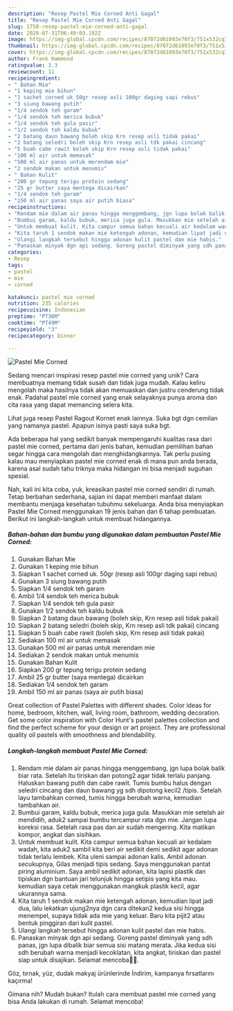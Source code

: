 ```yaml
---
description: "Resep Pastel Mie Corned Anti Gagal"
title: "Resep Pastel Mie Corned Anti Gagal"
slug: 1758-resep-pastel-mie-corned-anti-gagal
date: 2020-07-31T06:49:03.192Z
image: https://img-global.cpcdn.com/recipes/87072d61093e70f3/751x532cq70/pastel-mie-corned-foto-resep-utama.jpg
thumbnail: https://img-global.cpcdn.com/recipes/87072d61093e70f3/751x532cq70/pastel-mie-corned-foto-resep-utama.jpg
cover: https://img-global.cpcdn.com/recipes/87072d61093e70f3/751x532cq70/pastel-mie-corned-foto-resep-utama.jpg
author: Frank Hammond
ratingvalue: 3.3
reviewcount: 11
recipeingredient:
- " Bahan Mie"
- "1 keping mie bihun"
- "1 sachet corned uk 50gr resep asli 100gr daging sapi rebus"
- "3 siung bawang putih"
- "1/4 sendok teh garam"
- "1/4 sendok teh merica bubuk"
- "1/4 sendok teh gula pasir"
- "1/2 sendok teh kaldu bubuk"
- "2 batang daun bawang boleh skip Krn resep asli tidak pakai"
- "2 batang seledri boleh skip Krn resep asli tdk pakai cincang"
- "5 buah cabe rawit boleh skip Krn resep asli tidak pakai"
- "100 ml air untuk memasak"
- "500 ml air panas untuk merendam mie"
- "2 sendok makan untuk menumis"
- " Bahan Kulit"
- "200 gr tepung terigu protein sedang"
- "25 gr butter saya mentega dicairkan"
- "1/4 sendok teh garam"
- "150 ml air panas saya air putih biasa"
recipeinstructions:
- "Rendam mie dalam air panas hingga menggembang, jgn lupa bolak balik biar rata. Setelah itu tiriskan dan potong2 agar tidak terlalu panjang. Haluskan bawang putih dan cabe rawit. Tumis bumbu halus dengan seledri cincang dan daun bawang yg sdh dipotong kecil2 /tipis. Setelah layu tambahkan corned, tumis hingga berubah warna, kemudian tambahkan air."
- "Bumbui garam, kaldu bubuk, merica juga gula. Masukkan mie setelah air mendidih, aduk2 sampai bumbu tercampur rata dgn mie. Jangan lupa koreksi rasa. Setelah rasa pas dan air sudah mengering. Kita matikan kompor, angkat dan sisihkan."
- "Untuk membuat kulit. Kita campur semua bahan kecuali air kedalam wadah, kita aduk2 sambil kita beri air sedikit demi sedikit agar adonan tidak terlalu lembek. Kita uleni sampai adonan kalis. Ambil adonan secukupnya, Gilas menjadi tipis sedang. Saya menggunakan pantat piring aluminium. Saya ambil sedikit adonan, kita lapisi plastik dan tipiskan dgn bantuan jari telunjuk hingga setipis yang kita mau. kemudian saya cetak menggunakan mangkuk plastik kecil, agar ukurannya sama."
- "Kita taruh 1 sendok makan mie ketengah adonan, kemudian lipat jadi dua, lalu lekatkan ujung2nya dgn cara ditekan2 kedua sisi hingga menempel, supaya tidak ada mie yang keluar. Baru kita pijit2 atau bentuk pinggiran dari kulit pastel."
- "Ulangi langkah tersebut hingga adonan kulit pastel dan mie habis."
- "Panaskan minyak dgn api sedang. Goreng pastel diminyak yang sdh panas, jgn lupa dibalik biar semua sisi matang merata. Jika kedua sisi sdh berubah warna menjadi kecoklatan, kita angkat, tiriskan dan pastel siap untuk disajikan. Selamat mencoba🙏🥰."
categories:
- Resep
tags:
- pastel
- mie
- corned

katakunci: pastel mie corned 
nutrition: 235 calories
recipecuisine: Indonesian
preptime: "PT36M"
cooktime: "PT49M"
recipeyield: "3"
recipecategory: Dinner

---
```



![Pastel Mie Corned](https://img-global.cpcdn.com/recipes/87072d61093e70f3/751x532cq70/pastel-mie-corned-foto-resep-utama.jpg)

Sedang mencari inspirasi resep pastel mie corned yang unik? Cara membuatnya memang tidak susah dan tidak juga mudah. Kalau keliru mengolah maka hasilnya tidak akan memuaskan dan justru cenderung tidak enak. Padahal pastel mie corned yang enak selayaknya punya aroma dan cita rasa yang dapat memancing selera kita.

Lihat juga resep Pastel Ragout Kornet enak lainnya. Suka bgt dgn cemilan yang namanya pastel. Apapun isinya pasti saya suka bgt.

Ada beberapa hal yang sedikit banyak mempengaruhi kualitas rasa dari pastel mie corned, pertama dari jenis bahan, kemudian pemilihan bahan segar hingga cara mengolah dan menghidangkannya. Tak perlu pusing kalau mau menyiapkan pastel mie corned enak di mana pun anda berada, karena asal sudah tahu triknya maka hidangan ini bisa menjadi suguhan spesial.


Nah, kali ini kita coba, yuk, kreasikan pastel mie corned sendiri di rumah. Tetap berbahan sederhana, sajian ini dapat memberi manfaat dalam membantu menjaga kesehatan tubuhmu sekeluarga. Anda bisa menyiapkan Pastel Mie Corned menggunakan 19 jenis bahan dan 6 tahap pembuatan. Berikut ini langkah-langkah untuk membuat hidangannya.

<!--inarticleads1-->

##### Bahan-bahan dan bumbu yang digunakan dalam pembuatan Pastel Mie Corned:

1. Gunakan  Bahan Mie
1. Gunakan 1 keping mie bihun
1. Siapkan 1 sachet corned uk. 50gr (resep asli 100gr daging sapi rebus)
1. Gunakan 3 siung bawang putih
1. Siapkan 1/4 sendok teh garam
1. Ambil 1/4 sendok teh merica bubuk
1. Siapkan 1/4 sendok teh gula pasir
1. Gunakan 1/2 sendok teh kaldu bubuk
1. Siapkan 2 batang daun bawang (boleh skip, Krn resep asli tidak pakai)
1. Siapkan 2 batang seledri (boleh skip, Krn resep asli tdk pakai) cincang
1. Siapkan 5 buah cabe rawit (boleh skip, Krn resep asli tidak pakai)
1. Sediakan 100 ml air untuk memasak
1. Gunakan 500 ml air panas untuk merendam mie
1. Sediakan 2 sendok makan untuk menumis
1. Gunakan  Bahan Kulit
1. Siapkan 200 gr tepung terigu protein sedang
1. Ambil 25 gr butter (saya mentega) dicairkan
1. Sediakan 1/4 sendok teh garam
1. Ambil 150 ml air panas (saya air putih biasa)


Great collection of Pastel Palettes with different shades. Color ideas for home, bedroom, kitchen, wall, living room, bathroom, wedding decoration. Get some color inspiration with Color Hunt&#39;s pastel palettes collection and find the perfect scheme for your design or art project. They are professional quality oil pastels with smoothness and blendability. 

<!--inarticleads2-->

##### Langkah-langkah membuat Pastel Mie Corned:

1. Rendam mie dalam air panas hingga menggembang, jgn lupa bolak balik biar rata. Setelah itu tiriskan dan potong2 agar tidak terlalu panjang. Haluskan bawang putih dan cabe rawit. Tumis bumbu halus dengan seledri cincang dan daun bawang yg sdh dipotong kecil2 /tipis. Setelah layu tambahkan corned, tumis hingga berubah warna, kemudian tambahkan air.
1. Bumbui garam, kaldu bubuk, merica juga gula. Masukkan mie setelah air mendidih, aduk2 sampai bumbu tercampur rata dgn mie. Jangan lupa koreksi rasa. Setelah rasa pas dan air sudah mengering. Kita matikan kompor, angkat dan sisihkan.
1. Untuk membuat kulit. Kita campur semua bahan kecuali air kedalam wadah, kita aduk2 sambil kita beri air sedikit demi sedikit agar adonan tidak terlalu lembek. Kita uleni sampai adonan kalis. Ambil adonan secukupnya, Gilas menjadi tipis sedang. Saya menggunakan pantat piring aluminium. Saya ambil sedikit adonan, kita lapisi plastik dan tipiskan dgn bantuan jari telunjuk hingga setipis yang kita mau. kemudian saya cetak menggunakan mangkuk plastik kecil, agar ukurannya sama.
1. Kita taruh 1 sendok makan mie ketengah adonan, kemudian lipat jadi dua, lalu lekatkan ujung2nya dgn cara ditekan2 kedua sisi hingga menempel, supaya tidak ada mie yang keluar. Baru kita pijit2 atau bentuk pinggiran dari kulit pastel.
1. Ulangi langkah tersebut hingga adonan kulit pastel dan mie habis.
1. Panaskan minyak dgn api sedang. Goreng pastel diminyak yang sdh panas, jgn lupa dibalik biar semua sisi matang merata. Jika kedua sisi sdh berubah warna menjadi kecoklatan, kita angkat, tiriskan dan pastel siap untuk disajikan. Selamat mencoba🙏🥰.


Göz, tırnak, yüz, dudak makyaj ürünlerinde İndirim, kampanya fırsatlarını kaçırma! 

Gimana nih? Mudah bukan? Itulah cara membuat pastel mie corned yang bisa Anda lakukan di rumah. Selamat mencoba!
